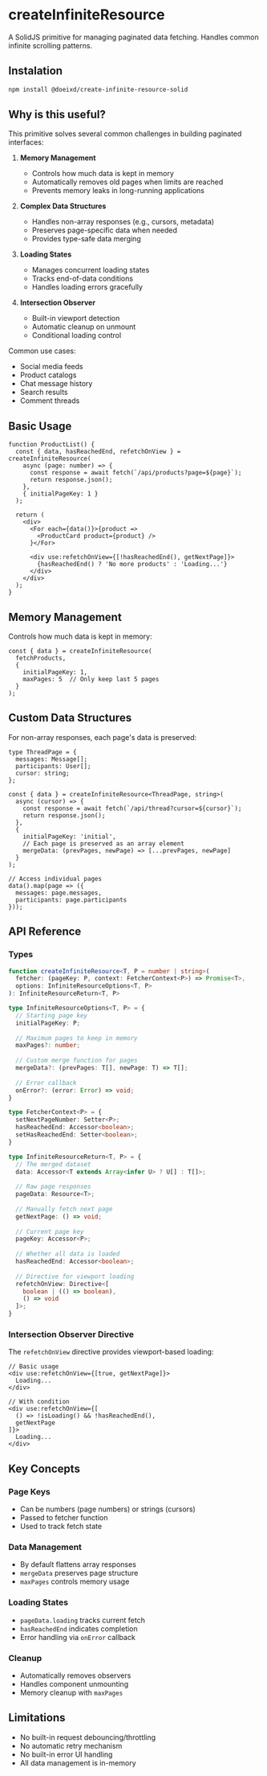 # createInfiniteResource

A SolidJS primitive for managing paginated data fetching. Handles common infinite scrolling patterns.

## Instalation 

```bash
npm install @doeixd/create-infinite-resource-solid
```

## Why is this useful?

This primitive solves several common challenges in building paginated interfaces:

1. **Memory Management**
   - Controls how much data is kept in memory
   - Automatically removes old pages when limits are reached
   - Prevents memory leaks in long-running applications

2. **Complex Data Structures**
   - Handles non-array responses (e.g., cursors, metadata)
   - Preserves page-specific data when needed
   - Provides type-safe data merging

3. **Loading States**
   - Manages concurrent loading states
   - Tracks end-of-data conditions
   - Handles loading errors gracefully

4. **Intersection Observer**
   - Built-in viewport detection
   - Automatic cleanup on unmount
   - Conditional loading control

Common use cases:
- Social media feeds
- Product catalogs
- Chat message history
- Search results
- Comment threads


## Basic Usage

```tsx
function ProductList() {
  const { data, hasReachedEnd, refetchOnView } = createInfiniteResource(
    async (page: number) => {
      const response = await fetch(`/api/products?page=${page}`);
      return response.json();
    },
    { initialPageKey: 1 }
  );

  return (
    <div>
      <For each={data()}>{product => 
        <ProductCard product={product} />
      }</For>

      <div use:refetchOnView={[!hasReachedEnd(), getNextPage]}>
        {hasReachedEnd() ? 'No more products' : 'Loading...'}
      </div>
    </div>
  );
}
```

## Memory Management

Controls how much data is kept in memory:

```tsx
const { data } = createInfiniteResource(
  fetchProducts,
  {
    initialPageKey: 1,
    maxPages: 5  // Only keep last 5 pages
  }
);
```

## Custom Data Structures

For non-array responses, each page's data is preserved:

```tsx
type ThreadPage = {
  messages: Message[];
  participants: User[];
  cursor: string;
};

const { data } = createInfiniteResource<ThreadPage, string>(
  async (cursor) => {
    const response = await fetch(`/api/thread?cursor=${cursor}`);
    return response.json();
  },
  {
    initialPageKey: 'initial',
    // Each page is preserved as an array element
    mergeData: (prevPages, newPage) => [...prevPages, newPage]
  }
);

// Access individual pages
data().map(page => ({
  messages: page.messages,
  participants: page.participants
}));
```

## API Reference

### Types

```typescript
function createInfiniteResource<T, P = number | string>(
  fetcher: (pageKey: P, context: FetcherContext<P>) => Promise<T>,
  options: InfiniteResourceOptions<T, P>
): InfiniteResourceReturn<T, P>

type InfiniteResourceOptions<T, P> = {
  // Starting page key
  initialPageKey: P;
  
  // Maximum pages to keep in memory
  maxPages?: number;
  
  // Custom merge function for pages
  mergeData?: (prevPages: T[], newPage: T) => T[];
  
  // Error callback
  onError?: (error: Error) => void;
}

type FetcherContext<P> = {
  setNextPageNumber: Setter<P>;
  hasReachedEnd: Accessor<boolean>;
  setHasReachedEnd: Setter<boolean>;
}

type InfiniteResourceReturn<T, P> = {
  // The merged dataset
  data: Accessor<T extends Array<infer U> ? U[] : T[]>;
  
  // Raw page responses
  pageData: Resource<T>;
  
  // Manually fetch next page
  getNextPage: () => void;
  
  // Current page key
  pageKey: Accessor<P>;
  
  // Whether all data is loaded
  hasReachedEnd: Accessor<boolean>;
  
  // Directive for viewport loading
  refetchOnView: Directive<[
    boolean | (() => boolean),
    () => void
  ]>;
}
```

### Intersection Observer Directive

The `refetchOnView` directive provides viewport-based loading:

```tsx
// Basic usage
<div use:refetchOnView={[true, getNextPage]}>
  Loading...
</div>

// With condition
<div use:refetchOnView={[
  () => !isLoading() && !hasReachedEnd(),
  getNextPage
]}>
  Loading...
</div>
```

## Key Concepts

### Page Keys
- Can be numbers (page numbers) or strings (cursors)
- Passed to fetcher function
- Used to track fetch state

### Data Management
- By default flattens array responses
- `mergeData` preserves page structure
- `maxPages` controls memory usage

### Loading States
- `pageData.loading` tracks current fetch
- `hasReachedEnd` indicates completion
- Error handling via `onError` callback

### Cleanup
- Automatically removes observers
- Handles component unmounting
- Memory cleanup with `maxPages`

## Limitations

- No built-in request debouncing/throttling
- No automatic retry mechanism
- No built-in error UI handling
- All data management is in-memory